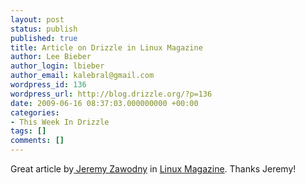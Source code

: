 ```yaml
---
layout: post
status: publish
published: true
title: Article on Drizzle in Linux Magazine
author: Lee Bieber
author_login: lbieber
author_email: kalebral@gmail.com
wordpress_id: 136
wordpress_url: http://blog.drizzle.org/?p=136
date: 2009-06-16 08:37:03.000000000 +00:00
categories:
- This Week In Drizzle
tags: []
comments: []
---
```

Great article by<a href="http://jeremy.zawodny.com/blog/"> Jeremy Zawodny</a> in <a href="http://www.linux-mag.com/id/7379/">Linux Magazine</a>. Thanks Jeremy!
